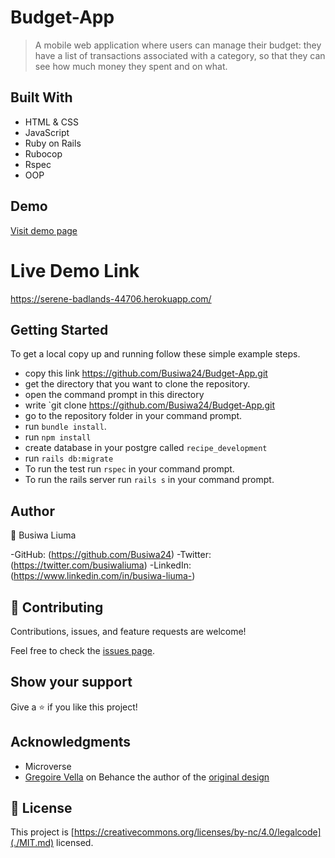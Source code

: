 # Budget-App
> A mobile web application where users can manage their budget: they have a list of transactions associated with a category, so that they can see how much money they spent and on what.

## Built With

- HTML & CSS
- JavaScript
- Ruby on Rails
- Rubocop
- Rspec
- OOP

## Demo

[Visit demo page](https://budget-app-003.herokuapp.com/)

# Live Demo Link
https://serene-badlands-44706.herokuapp.com/


## Getting Started

To get a local copy up and running follow these simple example steps.

- copy this link https://github.com/Busiwa24/Budget-App.git
- get the directory that you want to clone the repository.
- open the command prompt in this directory
- write `git clone https://github.com/Busiwa24/Budget-App.git
- go to the repository folder in your command prompt.
- run `bundle install`.
- run `npm install`
- create database in your postgre called `recipe_development`
- run `rails db:migrate`
- To run the test run `rspec` in your command prompt.
- To run the rails server run  `rails s` in your command prompt.

## Author

👤 Busiwa Liuma

-GitHub: (https://github.com/Busiwa24) 
-Twitter: (https://twitter.com/busiwaliuma) 
-LinkedIn: (https://www.linkedin.com/in/busiwa-liuma-)

## 🤝 Contributing

Contributions, issues, and feature requests are welcome!

Feel free to check the [issues page](../../issues/).

## Show your support

Give a ⭐️ if you like this project!

## Acknowledgments

- Microverse
- [Gregoire Vella](https://www.behance.net/gregoirevella) on Behance the author of the [original design](https://www.behance.net/gallery/19759151/Snapscan-iOs-design-and-branding?tracking_source=)

## 📝 License

This project is [https://creativecommons.org/licenses/by-nc/4.0/legalcode](./MIT.md) licensed.

